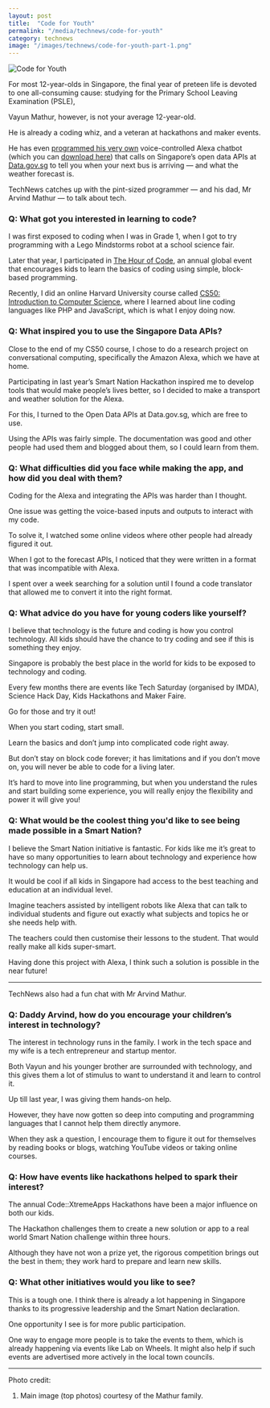 ```yaml
---
layout: post
title:  "Code for Youth"
permalink: "/media/technews/code-for-youth"
category: technews
image: "/images/technews/code-for-youth-part-1.png"
---
```


![Code for Youth]({{site.baseurl}}/images/technews/code-for-youth-part-1.png)

For most 12-year-olds in Singapore, the final year of preteen life is devoted to one all-consuming cause: studying for the Primary School Leaving Examination (PSLE),

Vayun Mathur, however, is not your average 12-year-old.

He is already a coding whiz, and a veteran at hackathons and maker events.

He has even [programmed his very own](https://www.youtube.com/watch?v=CgHbqtwh4Lg) voice-controlled Alexa chatbot (which you can [download here](https://www.amazon.com/dp/B0713VHYJQ)) that calls on Singapore’s open data APIs at [Data.gov.sg](https://data.gov.sg/) to tell you when your next bus is arriving — and what the weather forecast is.

TechNews catches up with the pint-sized programmer — and his dad, Mr Arvind Mathur — to talk about tech.

### **Q: What got you interested in learning to code?**
I was first exposed to coding when I was in Grade 1, when I got to try programming with a Lego Mindstorms robot at a school science fair.

Later that year, I participated in [The Hour of Code](https://hourofcode.com/us), an annual global event that encourages kids to learn the basics of coding using simple, block-based programming.

Recently, I did an online Harvard University course called [CS50: Introduction to Computer Science](https://www.edx.org/course/cs50s-apr-computer-science-principles-harvardx-cs50-ap), where I learned about line coding languages like PHP and JavaScript, which is what I enjoy doing now.

### **Q: What inspired you to use the Singapore Data APIs?**

Close to the end of my CS50 course, I chose to do a research project on conversational computing, specifically the Amazon Alexa, which we have at home.

Participating in last year’s Smart Nation Hackathon inspired me to develop tools that would make people’s lives better, so I decided to make a transport and weather solution for the Alexa.

For this, I turned to the Open Data APIs at Data.gov.sg, which are free to use.

Using the APIs was fairly simple. The documentation was good and other people had used them and blogged about them, so I could learn from them.

### **Q: What difficulties did you face while making the app, and how did you deal with them?**
Coding for the Alexa and integrating the APIs was harder than I thought.

One issue was getting the voice-based inputs and outputs to interact with my code.

To solve it, I watched some online videos where other people had already figured it out.

When I got to the forecast APIs, I noticed that they were written in a format that was incompatible with Alexa.

I spent over a week searching for a solution until I found a code translator that allowed me to convert it into the right format.

### **Q: What advice do you have for young coders like yourself?**
I believe that technology is the future and coding is how you control technology. All kids should have the chance to try coding and see if this is something they enjoy.

Singapore is probably the best place in the world for kids to be exposed to technology and coding.

Every few months there are events like Tech Saturday (organised by IMDA), Science Hack Day, Kids Hackathons and Maker Faire.

Go for those and try it out!

When you start coding, start small.

Learn the basics and don’t jump into complicated code right away.

But don’t stay on block code forever; it has limitations and if you don’t move on, you will never be able to code for a living later.

It’s hard to move into line programming, but when you understand the rules and start building some experience, you will really enjoy the flexibility and power it will give you!

### **Q: What would be the coolest thing you'd like to see being made possible in a Smart Nation?**
I believe the Smart Nation initiative is fantastic. For kids like me it’s great to have so many opportunities to learn about technology and experience how technology can help us.

It would be cool if all kids in Singapore had access to the best teaching and education at an individual level.

Imagine teachers assisted by intelligent robots like Alexa that can talk to individual students and figure out exactly what subjects and topics he or she needs help with.

The teachers could then customise their lessons to the student. That would really make all kids super-smart.

Having done this project with Alexa, I think such a solution is possible in the near future!

---

TechNews also had a fun chat with Mr Arvind Mathur.

### **Q: Daddy Arvind, how do you encourage your children’s interest in technology?**
The interest in technology runs in the family. I work in the tech space and my wife is a tech entrepreneur and startup mentor.

Both Vayun and his younger brother are surrounded with technology, and this gives them a lot of stimulus to want to understand it and learn to control it.

Up till last year, I was giving them hands-on help.

However, they have now gotten so deep into computing and programming languages that I cannot help them directly anymore.

When they ask a question, I encourage them to figure it out for themselves by reading books or blogs, watching YouTube videos or taking online courses. 

### **Q: How have events like hackathons helped to spark their interest?** 
The annual Code::XtremeApps Hackathons have been a major influence on both our kids.

The Hackathon challenges them to create a new solution or app to a real world Smart Nation challenge within three hours.

Although they have not won a prize yet, the rigorous competition brings out the best in them; they work hard to prepare and learn new skills. 

### **Q: What other initiatives would you like to see?**
This is a tough one. I think there is already a lot happening in Singapore thanks to its progressive leadership and the Smart Nation declaration. 

One opportunity I see is for more public participation.

One way to engage more people is to take the events to them, which is already happening via events like Lab on Wheels. It might also help if such events are advertised more actively in the local town councils.

---

Photo credit:
1. Main image (top photos) courtesy of the Mathur family.
